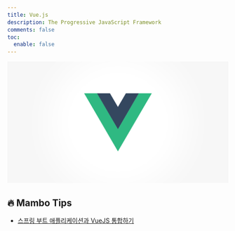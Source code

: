 ```yaml
---
title: Vue.js
description: The Progressive JavaScript Framework
comments: false
toc:
  enable: false
---
```


![](/images/logo/vuejs.png#compact)

## 🔥 Mambo Tips
- [스프링 부트 애플리케이션과 VueJS 통합하기](spring-boot-application-with-vuejs)
